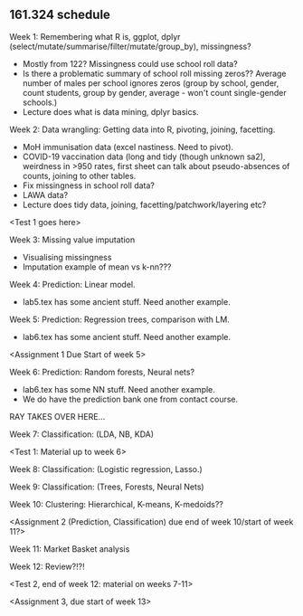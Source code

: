 ## 161.324 schedule

Week 1: Remembering what R is, ggplot, dplyr (select/mutate/summarise/filter/mutate/group_by), missingness?

 - Mostly from 122? Missingness could use school roll data?
 - Is there a problematic summary of school roll missing zeros?? Average number of males per school ignores zeros (group by school, gender, count students, group by gender, average - won't count single-gender schools.)
 - Lecture does what is data mining, dplyr basics.

Week 2: Data wrangling: Getting data into R, pivoting, joining, facetting.

 - MoH immunisation data (excel nastiness. Need to pivot).
 - COVID-19 vaccination data (long and tidy (though unknown sa2), weirdness in >950 rates, first sheet can talk about pseudo-absences of counts, joining to other tables.
 - Fix missingness in school roll data?
 - LAWA data?
 - Lecture does tidy data, joining, facetting/patchwork/layering etc?

<Test 1 goes here>

Week 3: Missing value imputation

 - Visualising missingness
 - Imputation example of mean vs k-nn???

Week 4: Prediction: Linear model.

 - lab5.tex has some ancient stuff. Need another example.

Week 5: Prediction: Regression trees, comparison with LM.

 - lab6.tex has some ancient stuff. Need another example.

<Assignment 1 Due Start of week 5>

Week 6: Prediction: Random forests, Neural nets?

 - lab6.tex has some NN stuff. Need another example.
 - We do have the prediction bank one from contact course.

RAY TAKES OVER HERE...

Week 7: Classification: (LDA, NB, KDA)

<Test 1: Material up to week 6>

Week 8: Classification: (Logistic regression, Lasso.)

Week 9: Classification: (Trees, Forests, Neural Nets)

Week 10: Clustering: Hierarchical, K-means, K-medoids??

<Assignment 2 (Prediction, Classification) due end of week 10/start of week 11?>

Week 11: Market Basket analysis

Week 12: Review?!?!

<Test 2, end of week 12: material on weeks 7-11>

<Assignment 3, due start of week 13>
